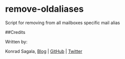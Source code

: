 # remove-oldaliases
Script for removing from all mailboxes specific mail alias

##Credits

Written by:

Konrad Sagala, [Blog](http://pepugmaster.blogspot.com) | [GitHub](https://github.com/ksagala) | [Twitter](https://twitter.com/sagus)
